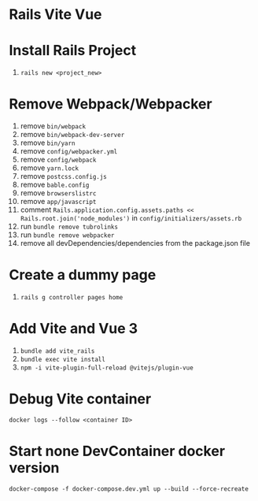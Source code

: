 # Rails Vite Vue

# Install Rails Project
1. `rails new <project_new>`

# Remove Webpack/Webpacker
1. remove `bin/webpack`
2. remove `bin/webpack-dev-server`
3. remove `bin/yarn`
4. remove `config/webpacker.yml`
5. remove `config/webpack`
6. remove `yarn.lock`
7. remove `postcss.config.js`
8. remove `bable.config`
9. remove `browserslistrc`
10. remove `app/javascript`
11. comment `Rails.application.config.assets.paths << Rails.root.join('node_modules')` in `config/initializers/assets.rb`
12. run `bundle remove tubrolinks`
13. run `bundle remove webpacker`
14. remove all devDependencies/dependencies from the package.json file

# Create a dummy page
1. `rails g controller pages home`

# Add Vite and Vue 3
1. `bundle add vite_rails`
2. `bundle exec vite install`
3. `npm -i vite-plugin-full-reload @vitejs/plugin-vue`

# Debug Vite container
```shell
docker logs --follow <container ID>
```

# Start none DevContainer docker version
```shell
docker-compose -f docker-compose.dev.yml up --build --force-recreate
```
